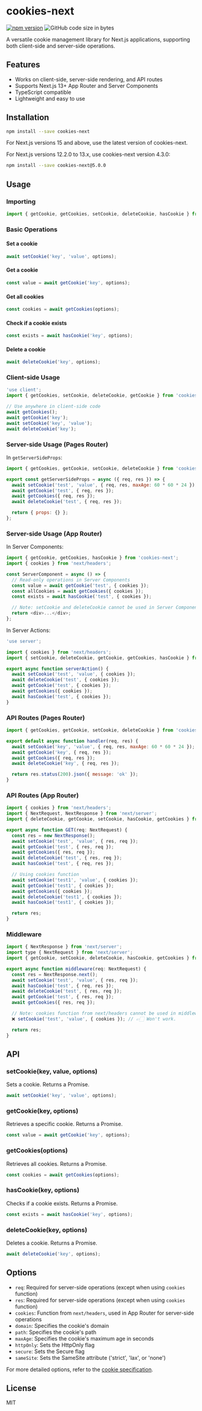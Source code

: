 # cookies-next

[![npm version](https://badge.fury.io/js/cookies-next.svg)](https://badge.fury.io/js/cookies-next)
![GitHub code size in bytes](https://img.shields.io/bundlephobia/min/cookies-next?style=plastic)

A versatile cookie management library for Next.js applications, supporting both client-side and server-side operations.

## Features

- Works on client-side, server-side rendering, and API routes
- Supports Next.js 13+ App Router and Server Components
- TypeScript compatible
- Lightweight and easy to use

## Installation

```bash
npm install --save cookies-next
```

For Next.js versions 15 and above, use the latest version of cookies-next.

For Next.js versions 12.2.0 to 13.x, use cookies-next version 4.3.0:

```bash
npm install --save cookies-next@5.0.0
```

## Usage

### Importing

```javascript
import { getCookie, getCookies, setCookie, deleteCookie, hasCookie } from 'cookies-next';
```

### Basic Operations

#### Set a cookie

```javascript
await setCookie('key', 'value', options);
```

#### Get a cookie

```javascript
const value = await getCookie('key', options);
```

#### Get all cookies

```javascript
const cookies = await getCookies(options);
```

#### Check if a cookie exists

```javascript
const exists = await hasCookie('key', options);
```

#### Delete a cookie

```javascript
await deleteCookie('key', options);
```

### Client-side Usage

```javascript
'use client';
import { getCookies, setCookie, deleteCookie, getCookie } from 'cookies-next';

// Use anywhere in client-side code
await getCookies();
await getCookie('key');
await setCookie('key', 'value');
await deleteCookie('key');
```

### Server-side Usage (Pages Router)

In `getServerSideProps`:

```javascript
import { getCookies, getCookie, setCookie, deleteCookie } from 'cookies-next';

export const getServerSideProps = async ({ req, res }) => {
  await setCookie('test', 'value', { req, res, maxAge: 60 * 60 * 24 });
  await getCookie('test', { req, res });
  await getCookies({ req, res });
  await deleteCookie('test', { req, res });

  return { props: {} };
};
```

### Server-side Usage (App Router)

In Server Components:

```javascript
import { getCookie, getCookies, hasCookie } from 'cookies-next';
import { cookies } from 'next/headers';

const ServerComponent = async () => {
  // Read-only operations in Server Components
  const value = await getCookie('test', { cookies });
  const allCookies = await getCookies({ cookies });
  const exists = await hasCookie('test', { cookies });

  // Note: setCookie and deleteCookie cannot be used in Server Components
  return <div>...</div>;
};
```

In Server Actions:

```javascript
'use server';

import { cookies } from 'next/headers';
import { setCookie, deleteCookie, getCookie, getCookies, hasCookie } from 'cookies-next';

export async function serverAction() {
  await setCookie('test', 'value', { cookies });
  await deleteCookie('test', { cookies });
  await getCookie('test', { cookies });
  await getCookies({ cookies });
  await hasCookie('test', { cookies });
}
```

### API Routes (Pages Router)

```javascript
import { getCookies, getCookie, setCookie, deleteCookie } from 'cookies-next';

export default async function handler(req, res) {
  await setCookie('key', 'value', { req, res, maxAge: 60 * 60 * 24 });
  await getCookie('key', { req, res });
  await getCookies({ req, res });
  await deleteCookie('key', { req, res });

  return res.status(200).json({ message: 'ok' });
}
```

### API Routes (App Router)

```javascript
import { cookies } from 'next/headers';
import { NextRequest, NextResponse } from 'next/server';
import { deleteCookie, getCookie, setCookie, hasCookie, getCookies } from 'cookies-next';

export async function GET(req: NextRequest) {
  const res = new NextResponse();
  await setCookie('test', 'value', { res, req });
  await getCookie('test', { res, req });
  await getCookies({ res, req });
  await deleteCookie('test', { res, req });
  await hasCookie('test', { req, res });

  // Using cookies function
  await setCookie('test1', 'value', { cookies });
  await getCookie('test1', { cookies });
  await getCookies({ cookies });
  await deleteCookie('test1', { cookies });
  await hasCookie('test1', { cookies });

  return res;
}
```

### Middleware

```javascript
import { NextResponse } from 'next/server';
import type { NextRequest } from 'next/server';
import { getCookie, setCookie, deleteCookie, hasCookie, getCookies } from 'cookies-next';

export async function middleware(req: NextRequest) {
  const res = NextResponse.next();
  await setCookie('test', 'value', { res, req });
  await hasCookie('test', { req, res });
  await deleteCookie('test', { res, req });
  await getCookie('test', { res, req });
  await getCookies({ res, req });

  // Note: cookies function from next/headers cannot be used in middleware
  ❌ setCookie('test', 'value', { cookies }); // 👉🏻 Won't work.

  return res;
}
```

## API

### setCookie(key, value, options)

Sets a cookie. Returns a Promise.

```javascript
await setCookie('key', 'value', options);
```

### getCookie(key, options)

Retrieves a specific cookie. Returns a Promise.

```javascript
const value = await getCookie('key', options);
```

### getCookies(options)

Retrieves all cookies. Returns a Promise.

```javascript
const cookies = await getCookies(options);
```

### hasCookie(key, options)

Checks if a cookie exists. Returns a Promise.

```javascript
const exists = await hasCookie('key', options);
```

### deleteCookie(key, options)

Deletes a cookie. Returns a Promise.

```javascript
await deleteCookie('key', options);
```

## Options

- `req`: Required for server-side operations (except when using `cookies` function)
- `res`: Required for server-side operations (except when using `cookies` function)
- `cookies`: Function from `next/headers`, used in App Router for server-side operations
- `domain`: Specifies the cookie's domain
- `path`: Specifies the cookie's path
- `maxAge`: Specifies the cookie's maximum age in seconds
- `httpOnly`: Sets the HttpOnly flag
- `secure`: Sets the Secure flag
- `sameSite`: Sets the SameSite attribute ('strict', 'lax', or 'none')

For more detailed options, refer to the [cookie specification](https://tools.ietf.org/html/rfc6265).

## License

MIT
